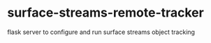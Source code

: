 # surface-streams-remote-tracker
flask server to configure and run surface streams object tracking 
